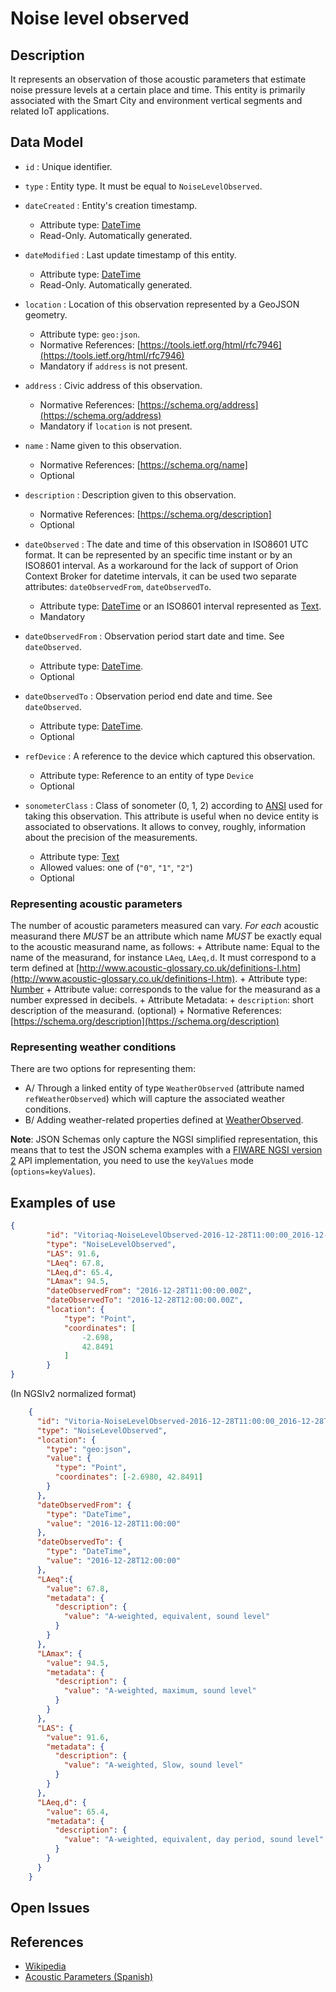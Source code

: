 # Noise level observed

## Description

It represents an observation of those acoustic parameters that estimate noise pressure levels at a certain place and time.
This entity is primarily associated with the Smart City and environment vertical segments and related IoT applications.

## Data Model

+ `id` : Unique identifier. 

+ `type` : Entity type. It must be equal to `NoiseLevelObserved`.

+ `dateCreated` : Entity's creation timestamp.
    + Attribute type: [DateTime](https://schema.org/DateTime)
    + Read-Only. Automatically generated.

+ `dateModified` : Last update timestamp of this entity.
    + Attribute type: [DateTime](https://schema.org/DateTime)
    + Read-Only. Automatically generated.

+ `location` : Location of this observation represented by a GeoJSON geometry. 
    + Attribute type: `geo:json`.
    + Normative References: [https://tools.ietf.org/html/rfc7946](https://tools.ietf.org/html/rfc7946)
    + Mandatory if `address` is not present.

+ `address` : Civic address of this observation.
    + Normative References: [https://schema.org/address](https://schema.org/address)
    + Mandatory if `location` is not present.
    
+ `name` : Name given to this observation.
    + Normative References: [https://schema.org/name]
    + Optional

+ `description` : Description given to this observation.
    + Normative References: [https://schema.org/description]
    + Optional
    
+ `dateObserved` : The date and time of this observation in ISO8601 UTC format.
It can be represented by an specific time instant or by an ISO8601 interval. As a workaround for
the lack of support of Orion Context Broker for datetime intervals, it can be used two separate attributes: `dateObservedFrom`, `dateObservedTo`. 
    + Attribute type: [DateTime](https://schema.org/DateTime) or an ISO8601 interval represented as [Text](https://schema.org/Text). 
    + Mandatory
        
+ `dateObservedFrom` : Observation period start date and time. See `dateObserved`. 
    + Attribute type: [DateTime](https://schema.org/DateTime). 
    + Optional
    
+ `dateObservedTo` : Observation period end date and time. See `dateObserved`. 
    + Attribute type: [DateTime](https://schema.org/DateTime). 
    + Optional
    
+ `refDevice` : A reference to the device which captured this observation.
    + Attribute type: Reference to an entity of type `Device`
    + Optional

+ `sonometerClass` : Class of sonometer (0, 1, 2) according to [ANSI](http://soundmetersource.com/ansi-standards.html)
used for taking this observation. This attribute is useful when no device entity is associated to observations.
It allows to convey, roughly, information about the precision of the measurements. 
    + Attribute type: [Text](https://schema.org/Text)
    + Allowed values: one of (`"0"`, `"1"`, `"2"`)
    + Optional

### Representing acoustic parameters

The number of acoustic parameters measured can vary. *For each* acoustic measurand there *MUST* be an attribute which name *MUST* be exactly equal to the acoustic measurand name, as follows:
    + Attribute name: Equal to the name of the measurand, for instance `LAeq`, `LAeq,d`. It must correspond to a term defined at [http://www.acoustic-glossary.co.uk/definitions-l.htm](http://www.acoustic-glossary.co.uk/definitions-l.htm).
    + Attribute type: [Number](https://schema.org/Number)
    + Attribute value: corresponds to the value for the measurand as a number expressed in decibels.
    + Attribute Metadata:
        + `description`: short description of the measurand. (optional)
        +  Normative References: [https://schema.org/description](https://schema.org/description)

### Representing weather conditions

There are two options for representing them:

+ A/ Through a linked entity of type `WeatherObserved` (attribute named `refWeatherObserved`)
which will capture the associated weather conditions.
+ B/ Adding weather-related properties defined at [WeatherObserved](../../../Weather/WeatherObserved/doc/spec.md).

**Note**: JSON Schemas only capture the NGSI simplified representation, this means that to test the JSON schema examples with
a [FIWARE NGSI version 2](http://fiware.github.io/specifications/ngsiv2/stable) API implementation, you need to use the `keyValues`
mode (`options=keyValues`).

## Examples of use

```json
{
        "id": "Vitoriaq-NoiseLevelObserved-2016-12-28T11:00:00_2016-12-28T12:00:00",
        "type": "NoiseLevelObserved",
        "LAS": 91.6,
        "LAeq": 67.8,
        "LAeq,d": 65.4,
        "LAmax": 94.5,
        "dateObservedFrom": "2016-12-28T11:00:00.00Z",
        "dateObservedTo": "2016-12-28T12:00:00.00Z",
        "location": {
            "type": "Point",
            "coordinates": [
                -2.698,
                42.8491
            ]
        }
}
```

(In NGSIv2 normalized format)

```json
    {
      "id": "Vitoria-NoiseLevelObserved-2016-12-28T11:00:00_2016-12-28T12:00:00",
      "type": "NoiseLevelObserved",
      "location": {
        "type": "geo:json",
        "value": {
          "type": "Point",
          "coordinates": [-2.6980, 42.8491]
        }
      },
      "dateObservedFrom": {
        "type": "DateTime",
        "value": "2016-12-28T11:00:00"
      },
      "dateObservedTo": {
        "type": "DateTime",
        "value": "2016-12-28T12:00:00"
      },
      "LAeq":{
        "value": 67.8,
        "metadata": {
          "description": {
            "value": "A-weighted, equivalent, sound level"
          }
        }
      },
      "LAmax": {
        "value": 94.5,
        "metadata": {
          "description": {
            "value": "A-weighted, maximum, sound level"
          }
        }
      },
      "LAS": {
        "value": 91.6,
        "metadata": {
          "description": {
            "value": "A-weighted, Slow, sound level"
          }
        }
      },
      "LAeq,d": {
        "value": 65.4,
        "metadata": {
          "description": {
            "value": "A-weighted, equivalent, day period, sound level"
          }
        }
      }
    }
```

## Open Issues

## References

* [Wikipedia](https://en.wikipedia.org/wiki/Sound_level_meter)
* [Acoustic Parameters (Spanish)](http://www.dipucadiz.es/export/sites/default/galeria_de_ficheros/desarrollo_sostenible/docu_cursos_jornadas/acustica_planeamiento_urb/Indices-Acusticos.pdf)
